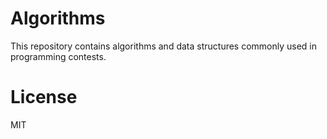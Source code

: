 # Algorithms
This repository contains algorithms and data structures commonly used in programming contests.

# License
MIT
